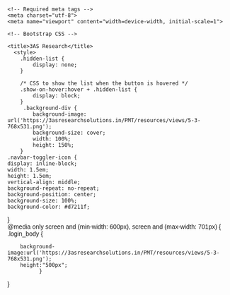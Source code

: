 
<!doctype html>
<html lang="en">
  <head>
	  
    <!-- Required meta tags -->
    <meta charset="utf-8">
    <meta name="viewport" content="width=device-width, initial-scale=1">

    <!-- Bootstrap CSS -->
   <link href="https://cdn.jsdelivr.net/npm/bootstrap@5.0.2/dist/css/bootstrap.min.css" rel="stylesheet" integrity="sha384-EVSTQN3/azprG1Anm3QDgpJLIm9Nao0Yz1ztcQTwFspd3yD65VohhpuuCOmLASjC" crossorigin="anonymous">

    <title>3AS Research</title>
	  <style>
        .hidden-list {
            display: none;
        }

        /* CSS to show the list when the button is hovered */
        .show-on-hover:hover + .hidden-list {
            display: block;
        }
         .background-div {
            background-image: url('https://3asresearchsolutions.in/PMT/resources/views/5-3-768x531.png');
            background-size: cover; 
            width: 100%;
            height: 150%;
        }
	.navbar-toggler-icon {
    display: inline-block;
    width: 1.5em;
    height: 1.5em;
    vertical-align: middle;
    background-repeat: no-repeat;
    background-position: center;
    background-size: 100%;
    background-color: #d7211f;
}	  
  @media only screen and (min-width: 600px), screen and (max-width: 701px)
  {
   .login_body {

        background-image:url('https://3asresearchsolutions.in/PMT/resources/views/5-3-768x531.png');
	    height:"500px";
              }
}    
		   
</style>
<style>
        .navbar-toggler-icon {
    display: inline-block;
    width: 1.5em;
    height: 1.5em;
    vertical-align: middle;
    background-repeat: no-repeat;
    background-position: center;
    background-size: 100%;
    background-color: #d7211f;
}	  
  @media only screen and (min-width: 600px), screen and (max-width: 701px)
  {
   .login_body {

        background-image:url('https://3asresearchsolutions.in/PMT/resources/views/5-3-768x531.png');
	    height:"500px";
              }
}  
        iframe {
    border: none;
}
.dropdown:hover .dropdown-menu {
            display: block;
        }
        .dropdown-menu {
            position: absolute;
            top: 100%;
            left: 0;
            display: none;
        }


               .slider-container {
                overflow: hidden;
            position: relative;
            max-width: 800px;
            margin: auto;
            overflow: hidden;
            border: 1px solid #ccc;
        }

        .slides {
            display: flex;
            transition: transform 0.5s ease-in-out;
        }

        .slide {
            min-width: 100%;
        }

        img {
            width: 100%;
            height: auto;
        }

        .prev, .next {
            cursor: pointer;
            position: absolute;
            top: 50%;
            width: auto;
            padding: 16px;
            margin-top: -22px;
            color: white;
            font-weight: bold;
            font-size: 20px;
            transition: 0.6s ease;
            border-radius: 0 3px 3px 0;
        }

        .next {
            right: 0;
            border-radius: 3px 0 0 3px;
        }

        .prev:hover, .next:hover {
            background-color: rgba(0, 0, 0, 0.8);
        }
        body {
            font-family: Arial, sans-serif;
            margin: 0 auto;
            padding: 0;
            
            height:100px;
        }
        .navbar {
            background-color: #333;
            overflow: hidden;
            display: flex;
             justify-content: space-between;
            background-color: #333;
            overflow: hidden;   
        }
        .navbar a {
            float: left;
            display: block;
            color: white;
            text-align: center;
            padding: 14px 16px;
            text-decoration: none;
            flex: 1;
         color: white;
            text-align: center;
            padding: 14px 16px;
            text-decoration: none;
            transition: background-color 0.3s;;
        }
        .navbar a:hover {
            background-color: #ddd;
            color: black;
        }
        .slider {
            width: 100%;
            height: 300px;
            background-image: url('slider-image.jpg'); /* Replace with your slider image */
            background-size: cover;
        }
        .image1{
           height:275px;
           width:100%;
                }
        .row {
            display: flex;
            flex-wrap: wrap;
        }
        .column {
            flex: 50%;
            padding: 10px;
            box-sizing: border-box;
        }
        @media screen and (max-width: 600px) {
            .column {
                flex: 100%;
            }
        }
    </style>
  </head>
  <body> 
  <section style=" margin-top: 10px;">
	  
	  <!---------------------Nav bar start---------------------------------->
<section>
  
<div class="navbar">
<a class="nav-link h6 active" aria-current="page" href="index.php">HOME</a>
<a class="nav-link h6 active"  aria-current="page " href="about.php">ABOUT US</a>
<a class="nav-link h6 active " href="#"  aria-current="page ">SERVICES</a>
<a class="nav-link h6  active" href="#" aria-current="page">RESOURCES</a>
<a class="nav-link h6  active " href="#" aria-current="page" >CONTACT US</a>
<a class="nav-link h6  active " href="/register" aria-current="page" target="iframe">REGISTER</a>

<form>
<div class="nav-item dropdown">
          <a class="btn btn-outline-success m-0 "  href="#" id="navbarDropdownMenuLink" role="button" data-bs-toggle="dropdown" aria-expanded="false">
            Login
          </a>
          <ul class="dropdown-menu" aria-labelledby="navbarDropdownMenuLink">
            <li><a class="dropdown-item" href="https://3asresearchsolutions.in/PMT/resources/views/panellogin.blade.php">Panel/User Login</a></li>
            <li><a class="dropdown-item" href="https://3asresearchsolutions.in/PMT/public/login">Admin Login</a></li>
          </ul>
</div>
</form>
</div>
</section>
  <!--------Navigation Bar ends----------------->
	  
  <!--------Slider start----------------->	
  
<div class="slider-container">
<section >	  
<div id="carouselExampleCaptions" class="carousel slide" data-bs-ride="carousel">
  <div class="carousel-indicators">
    <button type="button" data-bs-target="#carouselExampleCaptions" data-bs-slide-to="0" class="active" aria-current="true" aria-label="Slide 1"></button>
    <button type="button" data-bs-target="#carouselExampleCaptions" data-bs-slide-to="1" aria-label="Slide 2"></button>
    <button type="button" data-bs-target="#carouselExampleCaptions" data-bs-slide-to="2" aria-label="Slide 3"></button>
    <button type="button" data-bs-target="#carouselExampleCaptions" data-bs-slide-to="3" aria-label="Slide 4"></button>
    <button type="button" data-bs-target="#carouselExampleCaptions" data-bs-slide-to="4" aria-label="Slide 5"></button>
	  <button type="button" data-bs-target="#carouselExampleCaptions" data-bs-slide-to="5" aria-label="Slide 6"></button>
	  <button type="button" data-bs-target="#carouselExampleCaptions" data-bs-slide-to="6" aria-label="Slide 7"></button>
  </div>
  <div class="carousel-inner">
    <div class="carousel-item active">
      <img src="https://3asresearchsolutions.in/PMT/resources/views/5-4-800x350.png" class="d-block" alt="Brand" height="300px"width="1550px">
      <div class="carousel-caption d-none d-md-block">
		<!--  <font color=red><h3>BRAND INSIGHTS</h3></font> -->
       <font color=red><h4> <p>Brand insights are all about how well you know and understand your brand and how it aligns with your target audience's needs</p></h4></font>
      </div>
    </div>
    <div class="carousel-item">
      <img src="https://3asresearchsolutions.in/PMT/resources/views/5-5-800x350.png" class="d-block "alt="..." height="300px"width="1550px">
      <div class="carousel-caption d-none d-md-block">
		 <!-- <font color=red><h3>B2B2C AUDIENCE </h3></font> -->
       <font color=red><h4> <p>Understanding B2B with the B2C insights.</p></h4></font>
      </div>
    </div>
    <div class="carousel-item">
      <img src="https://3asresearchsolutions.in/PMT/resources/views/5-2-768x336.png" class="d-block " alt="..."height="300px"width="1550px">
      <div class="carousel-caption d-none d-md-block">
		<!--  <font color=red><h3>RESEARCH CONSULTANCY</h3></font> -->
       <font color=red><h4>  <p>Research consultants conduct specialised and targeted research on behalf of a client and produce a final analysis of key findings. <!--Consulting involves into one of five main as: Strategy Consulting, Operations Consulting, Financial Consulting, Information Technology Consulting and Human Resources consulting. --> </p></h4></font>
      </div>
    </div>
    <div class="carousel-item">
    <img src="{{ asset('image_slider.jpg') }}" class="d-block "alt="..." min-height="10px"width="1400px" style="object-fit:cover">
      <div class="carousel-caption d-none d-md-block">
		<!--  <font color=red><h3>HEALTHCARE INSIGHTS</h3></font> -->
       <font color=red><h4>  <p>HC Insights provides solutions for the complex challenges that healthcare sector—involving HC specialities, hospitals, and medtech—face in patient care.</p></h4></font>
      </div>
    </div>
    <div class="carousel-item">
      <img src="https://3asresearchsolutions.in/PMT/resources/views/5-7-800x350.png" class="d-block " alt="..."height="300px"width="1550px">
      <div class="carousel-caption d-none d-md-block">
		<!--  <font color=red><h3>GEOGRAPHY INSIGHTS</h3></font> -->
     <font color=red><h4>    <p>Geographic Insights is an interdisciplinary research ti get the fine analysed data using Quant/Qual methodology</p></h4></font>
      </div>
    </div>
    <div class="carousel-item">
      <img src="https://3asresearchsolutions.in/PMT/resources/views/5-6-800x350.png" class="d-block " alt="..."height="300px"width="1550px">
      <div class="carousel-caption d-none d-md-block">
		<!--  <font color=red><h3>INSIGHTS PLATEFORM</h3></font> -->
    <font color=red><h4>    <p>A customer insight platform is an online tool or a forum created for B2B2C to enable to have 2-way communication with their customers. <!--Gaining, nurturing, and retaining valuable customer relationships needs a strong and robust customer insight platform.--></p></h4></font>
      </div>
    </div>
    <div class="carousel-item">
      <img src="https://3asresearchsolutions.in/PMT/resources/views/5-8-800x350.png" class="d-block " alt="..."height="300px"width="1550px">
      <div class="carousel-caption d-none d-md-block">
		  <!-- <font color=red><h3>TEAM WORK</h3></font> -->
      <font color=red><h4>   <p>A group of researchers or individuals working toward a common goal: INSIGHTS. Here, the shared goal between team members is the successful research, data analysis, publication and dissemination of meaningful findings.</p></h4></font>
      </div>
    </div>
  </div>
  <button class="carousel-control-prev" type="button" data-bs-target="#carouselExampleCaptions" data-bs-slide="prev">
    <span class="carousel-control-prev-icon" aria-hidden="true"></span>
    <span class="visually-hidden">Previous</span>
  </button>
  <button class="carousel-control-next" type="button" data-bs-target="#carouselExampleCaptions" data-bs-slide="next">
    <span class="carousel-control-next-icon" aria-hidden="true"></span>
    <span class="visually-hidden">Next</span>
  </button>
</div>
  </section>
  
    </div>  
 
  
  <!--------Slider ends----------------->	  


<!-----------Login Start------------------>

    <!-- Element Start -->
    <div class="row" >
    <div class="column">
        <img src="https://3asresearchsolutions.in/PMT/resources/views/5-3-768x531.png" class="image1">
    </div>
    <div class="column" >
        
        <iframe src="/iframe" height="550" width="100%" name="iframe"></iframe>
    
    
</div>
</div>
<!-----------Login ends------------------>





    
    <!-- Optional JavaScript; choose one of the two! -->

    <!-- Option 1: Bootstrap Bundle with Popper -->
    <script src="https://cdn.jsdelivr.net/npm/bootstrap@5.0.2/dist/js/bootstrap.bundle.min.js" integrity="sha384-MrcW6ZMFYlzcLA8Nl+NtUVF0sA7MsXsP1UyJoMp4YLEuNSfAP+JcXn/tWtIaxVXM" crossorigin="anonymous"></script>

    <!-- Option 2: Separate Popper and Bootstrap JS -->
    <!--
    <script src="https://cdn.jsdelivr.net/npm/@popperjs/core@2.9.2/dist/umd/popper.min.js" integrity="sha384-IQsoLXl5PILFhosVNubq5LC7Qb9DXgDA9i+tQ8Zj3iwWAwPtgFTxbJ8NT4GN1R8p" crossorigin="anonymous"></script>
    <script src="https://cdn.jsdelivr.net/npm/bootstrap@5.0.2/dist/js/bootstrap.min.js" integrity="sha384-cVKIPhGWiC2Al4u+LWgxfKTRIcfu0JTxR+EQDz/bgldoEyl4H0zUF0QKbrJ0EcQF" crossorigin="anonymous"></script>
    -->
  </body>
</html>